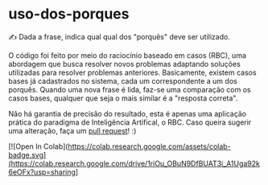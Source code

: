 # uso-dos-porques
✍️ Dada a frase, indica qual qual dos "porquês" deve ser utilizado.

O código foi feito por meio do raciocínio baseado em casos (RBC), uma abordagem que busca resolver novos problemas adaptando soluções utilizadas para resolver problemas anteriores. Basicamente, existem casos bases já cadastrados no sistema, cada um correspondente a um dos porquês. Quando uma nova frase é lida, faz-se uma comparação com os casos bases, qualquer que seja o mais similar é a "resposta correta".

Não há garantia de precisão do resultado, esta é apenas uma aplicação prática do paradigma de Inteligência Artifical, o RBC. Caso queira sugerir uma alteração, faça um [pull request](https://github.com/teodororo/uso-dos-porques/pulls)! :)

[![Open In Colab](https://colab.research.google.com/assets/colab-badge.svg](https://colab.research.google.com/drive/1riOu_OBuN9DfBUAT3i_A1Uga92k6eOFx?usp=sharing]


